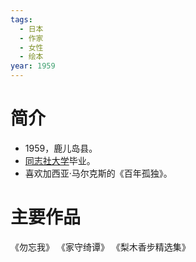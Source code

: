 ```yaml
---
tags:
  - 日本
  - 作家
  - 女性
  - 绘本
year: 1959
---
```

# 简介

- 1959，鹿儿岛县。
- [同志社大学](同志社大学.md)毕业。
- 喜欢加西亚·马尔克斯的《百年孤独》。
# 主要作品

《勿忘我》
《家守绮谭》
《梨木香步精选集》